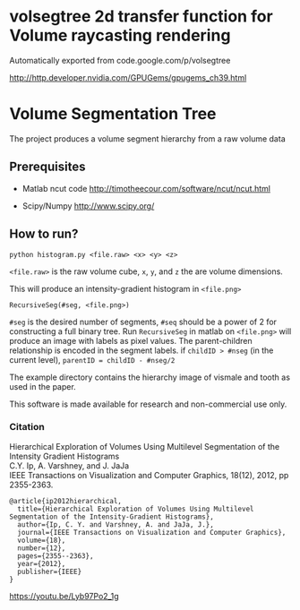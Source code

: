 # volsegtree 2d transfer function for Volume raycasting rendering
Automatically exported from code.google.com/p/volsegtree

http://http.developer.nvidia.com/GPUGems/gpugems_ch39.html
# Volume Segmentation Tree
The project produces a volume segment hierarchy from a raw volume data

## Prerequisites
  * Matlab ncut code
      http://timotheecour.com/software/ncut/ncut.html

  * Scipy/Numpy
      http://www.scipy.org/

## How to run?

```
python histogram.py <file.raw> <x> <y> <z>
```

`<file.raw>` is the raw volume cube, `x`, `y`, and `z` the are volume
dimensions.

This will produce an intensity-gradient histogram in `<file.png>`

```
RecursiveSeg(#seg, <file.png>)
```

`#seg` is the desired number of segments, `#seq` should be a power of
2 for constructing a full binary tree.  Run `RecursiveSeg` in matlab
on `<file.png>` will produce an image with labels as pixel values.
The parent-children relationship is encoded in the segment labels.  if
`childID > #nseg` (in the current level), `parentID = childID - #nseg/2`

The example directory contains the hierarchy image of vismale and tooth as used in the paper.

This software is made available for research and non-commercial use only.

### Citation

Hierarchical Exploration of Volumes Using Multilevel Segmentation of the Intensity Gradient Histograms <br />
C.Y. Ip, A. Varshney, and J. JaJa <br />
IEEE Transactions on Visualization and Computer Graphics, 18(12), 2012, pp 2355-2363.

```
@article{ip2012hierarchical,
  title={Hierarchical Exploration of Volumes Using Multilevel Segmentation of the Intensity-Gradient Histograms},
  author={Ip, C. Y. and Varshney, A. and JaJa, J.},
  journal={IEEE Transactions on Visualization and Computer Graphics},
  volume={18},
  number={12},
  pages={2355--2363},
  year={2012},
  publisher={IEEE}
}
```

https://youtu.be/Lyb97Po2_1g
